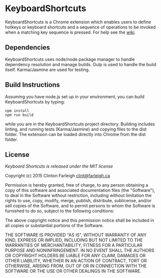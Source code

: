 # KeyboardShortcuts

KeyboardShortcuts is a Chrome extension which enables users to define hotkeys or keyboard shortcuts and a sequence of operations to be invoked when a matching key sequence is pressed.  For help see the <a href="https://github.com/farleigh/keyboardshortcuts/wiki">wiki</a>.

## Dependencies

KeyboardShortcuts uses node/node package manager to handle dependency resolution and manage builds. Gulp is used to handle the build itself. Karma/Jasmine are used for testing.

## Build Instructions

Assuming you have node.js set up in your environment, you can build KeyboardShortcuts by typing: 

```
npm install
npm run build
```

while you are in the KeyboardShortcuts project directory. Building includes linting, and running tests (Karma/Jasmine) and copying files to the dist folder. The extension can be loaded directly into Chrome from the dist folder.

## License

<i>Keyboard Shortcuts is released under the MIT license</i>

Copyright (c) 2015 Clinton Farleigh <clint@farleigh.ca>

Permission is hereby granted, free of charge, to any person obtaining a copy
of this software and associated documentation files (the "Software"), to deal
in the Software without restriction, including without limitation the rights
to use, copy, modify, merge, publish, distribute, sublicense, and/or sell
copies of the Software, and to permit persons to whom the Software is
furnished to do so, subject to the following conditions:

The above copyright notice and this permission notice shall be included in
all copies or substantial portions of the Software.

THE SOFTWARE IS PROVIDED "AS IS", WITHOUT WARRANTY OF ANY KIND, EXPRESS OR
IMPLIED, INCLUDING BUT NOT LIMITED TO THE WARRANTIES OF MERCHANTABILITY,
FITNESS FOR A PARTICULAR PURPOSE AND NONINFRINGEMENT. IN NO EVENT SHALL THE
AUTHORS OR COPYRIGHT HOLDERS BE LIABLE FOR ANY CLAIM, DAMAGES OR OTHER
LIABILITY, WHETHER IN AN ACTION OF CONTRACT, TORT OR OTHERWISE, ARISING FROM,
OUT OF OR IN CONNECTION WITH THE SOFTWARE OR THE USE OR OTHER DEALINGS IN
THE SOFTWARE.
